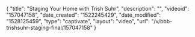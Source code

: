 {
    "title": "Staging Your Home with Trish Suhr",
    "description": "",
    "videoid": "157047158",
    "date_created": "1522245429",
    "date_modified": "1528125459",
    "type": "captivate",
    "layout": "video",
    "url": "\/v\/bbb-trishsuhr-staging-final\/157047158"
}